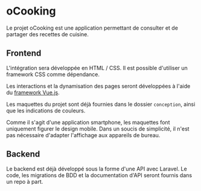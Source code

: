 # oCooking

Le projet oCooking est une application permettant de consulter et de partager des recettes de cuisine.

## Frontend

L'intégration sera développée en HTML / CSS.
Il est possible d'utiliser un framework CSS comme dépendance.

Les interactions et la dynamisation des pages seront développées à l'aide du [framework Vue.js](https://vuejs.org/).

Les maquettes du projet sont déjà fournies dans le dossier `conception`, ainsi que les indications de couleurs.

Comme il s'agit d'une application smartphone, les maquettes font uniquement figurer le design mobile.
Dans un soucis de simplicité, il n'est pas nécessaire d'adapter l'affichage aux appareils de bureau.

## Backend

Le backend est déjà développé sous la forme d'une API avec Laravel.
Le code, les migrations de BDD et la documentation d'API seront fournis dans un repo à part.
